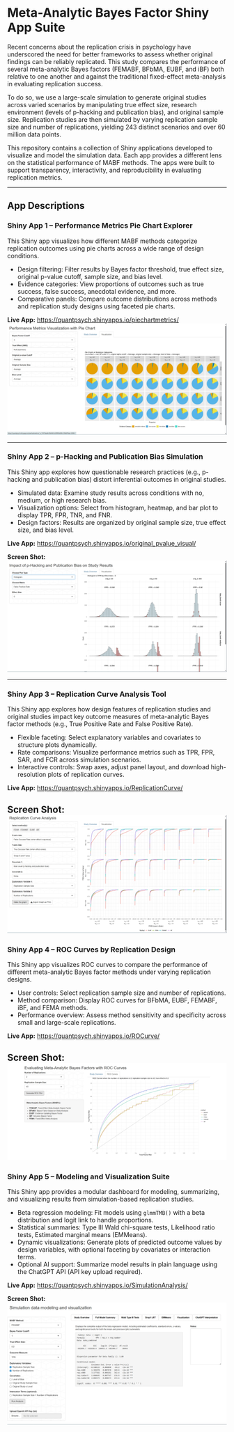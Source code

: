 # Meta-Analytic Bayes Factor Shiny App Suite
Recent concerns about the replication crisis in psychology have underscored the need for better frameworks to assess whether original findings can be reliably replicated. This study compares the performance of several meta-analytic Bayes factors (FEMABF, BFbMA, EUBF, and iBF) both relative to one another and against the traditional fixed-effect meta-analysis in evaluating replication success.

To do so, we use a large-scale simulation to generate original studies across varied scenarios by manipulating true effect size, research environment (levels of p-hacking and publication bias), and original sample size. Replication studies are then simulated by varying replication sample size and number of replications, yielding 243 distinct scenarios and over 60 million data points.

This repository contains a collection of Shiny applications developed to visualize and model the simulation data. Each app provides a different lens on the statistical performance of MABF methods. The apps were built to support transparency, interactivity, and reproducibility in evaluating replication metrics.

---


## App Descriptions

### Shiny App 1 – Performance Metrics Pie Chart Explorer
This Shiny app visualizes how different MABF methods categorize replication outcomes using pie charts across a wide range of design conditions.

- Design filtering: Filter results by Bayes factor threshold, true effect size, original p-value cutoff, sample size, and bias level.  
- Evidence categories: View proportions of outcomes such as true success, false success, anecdotal evidence, and more.  
- Comparative panels: Compare outcome distributions across methods and replication study designs using faceted pie charts.

**Live App:** https://quantpsych.shinyapps.io/piechartmetrics/
![Shiny1](images/shiny1.png)

---

### Shiny App 2 – p-Hacking and Publication Bias Simulation
This Shiny app explores how questionable research practices (e.g., p-hacking and publication bias) distort inferential outcomes in original studies.

- Simulated data: Examine study results across conditions with no, medium, or high research bias.  
- Visualization options: Select from histogram, heatmap, and bar plot to display TPR, FPR, TNR, and FNR.  
- Design factors: Results are organized by original sample size, true effect size, and bias level.

**Live App:** https://quantpsych.shinyapps.io/original_pvalue_visual/

**Screen Shot:**
![Shiny2](images/shiny2.png)

---

### Shiny App 3 – Replication Curve Analysis Tool
This Shiny app explores how design features of replication studies and original studies impact key outcome measures of meta-analytic Bayes factor methods (e.g., True Positive Rate and False Positive Rate).

- Flexible faceting: Select explanatory variables and covariates to structure plots dynamically.  
- Rate comparisons: Visualize performance metrics such as TPR, FPR, SAR, and FCR across simulation scenarios.  
- Interactive controls: Swap axes, adjust panel layout, and download high-resolution plots of replication curves.

**Live App:** https://quantpsych.shinyapps.io/ReplicationCurve/

**Screen Shot:**
![Shiny3](images/shiny3.png)
---

### Shiny App 4 – ROC Curves by Replication Design
This Shiny app visualizes ROC curves to compare the performance of different meta-analytic Bayes factor methods under varying replication designs.

- User controls: Select replication sample size and number of replications.  
- Method comparison: Display ROC curves for BFbMA, EUBF, FEMABF, iBF, and FEMA methods.  
- Performance overview: Assess method sensitivity and specificity across small and large-scale replications.

**Live App:** https://quantpsych.shinyapps.io/ROCurve/

**Screen Shot:**
![Shiny4](images/shiny4.png)
---

### Shiny App 5 – Modeling and Visualization Suite
This Shiny app provides a modular dashboard for modeling, summarizing, and visualizing results from simulation-based replication studies.

- Beta regression modeling: Fit models using `glmmTMB()` with a beta distribution and logit link to handle proportions.  
- Statistical summaries: Type III Wald chi-square tests, Likelihood ratio tests, Estimated marginal means (EMMeans).  
- Dynamic visualizations: Generate plots of predicted outcome values by design variables, with optional faceting by covariates or interaction terms.  
- Optional AI support: Summarize model results in plain language using the ChatGPT API (API key upload required).

**Live App:** https://quantpsych.shinyapps.io/SimulationAnalysis/

**Screen Shot:**
![Shiny5](images/shiny5.png)


